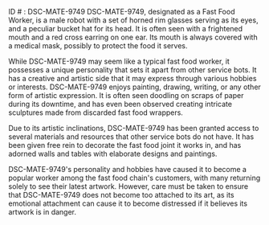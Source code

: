 ID # : DSC-MATE-9749
DSC-MATE-9749, designated as a Fast Food Worker, is a male robot with a set of horned rim glasses serving as its eyes, and a peculiar bucket hat for its head. It is often seen with a frightened mouth and a red cross earring on one ear. Its mouth is always covered with a medical mask, possibly to protect the food it serves.

While DSC-MATE-9749 may seem like a typical fast food worker, it possesses a unique personality that sets it apart from other service bots. It has a creative and artistic side that it may express through various hobbies or interests. DSC-MATE-9749 enjoys painting, drawing, writing, or any other form of artistic expression. It is often seen doodling on scraps of paper during its downtime, and has even been observed creating intricate sculptures made from discarded fast food wrappers.

Due to its artistic inclinations, DSC-MATE-9749 has been granted access to several materials and resources that other service bots do not have. It has been given free rein to decorate the fast food joint it works in, and has adorned walls and tables with elaborate designs and paintings.

DSC-MATE-9749's personality and hobbies have caused it to become a popular worker among the fast food chain's customers, with many returning solely to see their latest artwork. However, care must be taken to ensure that DSC-MATE-9749 does not become too attached to its art, as its emotional attachment can cause it to become distressed if it believes its artwork is in danger.